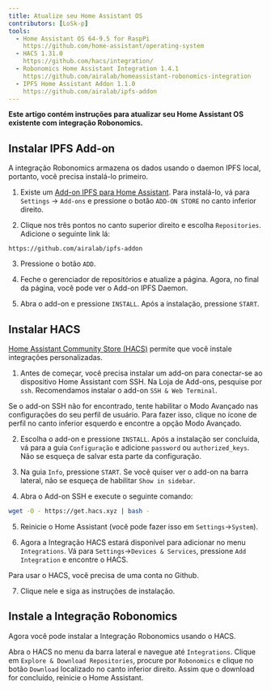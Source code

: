 ```yaml
---
title: Atualize seu Home Assistant OS
contributors: [LoSk-p]
tools:   
  - Home Assistant OS 64-9.5 for RaspPi 
    https://github.com/home-assistant/operating-system
  - HACS 1.31.0
    https://github.com/hacs/integration/
  - Robonomics Home Assistant Integration 1.4.1
    https://github.com/airalab/homeassistant-robonomics-integration
  - IPFS Home Assistant Addon 1.1.0
    https://github.com/airalab/ipfs-addon
---
```


**Este artigo contém instruções para atualizar seu Home Assistant OS existente com integração Robonomics.**

<robo-wiki-picture src="home-assistant/homeassistant_os.png" />

## Instalar IPFS Add-on


A integração Robonomics armazena os dados usando o daemon IPFS local, portanto, você precisa instalá-lo primeiro. 

<robo-wiki-video autoplay loop controls :videos="[{src: 'QmdAmUHW9bpTU6sUwBYu4ai4DVJ6nZ5xerjM9exvooGKGq', type:'mp4'}]" />

1. Existe um [Add-on IPFS para Home Assistant](https://github.com/airalab/ipfs-addon). Para instalá-lo, vá para `Settings` -> `Add-ons` e pressione o botão `ADD-ON STORE` no canto inferior direito.

2. Clique nos três pontos no canto superior direito e escolha `Repositories`. Adicione o seguinte link lá:

<code-helper copy>

```
https://github.com/airalab/ipfs-addon
```

</code-helper>

3. Pressione o botão `ADD`.

4. Feche o gerenciador de repositórios e atualize a página. Agora, no final da página, você pode ver o Add-on IPFS Daemon.

5. Abra o add-on e pressione `INSTALL`. Após a instalação, pressione `START`.

## Instalar HACS

[Home Assistant Community Store (HACS)](https://hacs.xyz/) permite que você instale integrações personalizadas.

<robo-wiki-video autoplay loop controls :videos="[{src: 'QmYJFpxrww9PRvcAUhdgKufeDbyUFoBZTREZHPgV452kzs', type:'mp4'}]" />

1. Antes de começar, você precisa instalar um add-on para conectar-se ao dispositivo Home Assistant com SSH. Na Loja de Add-ons, pesquise por `ssh`. Recomendamos instalar o add-on `SSH & Web Terminal`.

<robo-wiki-note type="warning" title="Warning">

  Se o add-on SSH não for encontrado, tente habilitar o Modo Avançado nas configurações do seu perfil de usuário. Para fazer isso, clique no ícone de perfil no canto inferior esquerdo e encontre a opção Modo Avançado.

</robo-wiki-note>

2. Escolha o add-on e pressione `INSTALL`. Após a instalação ser concluída, vá para a guia `Configuração` e adicione `password` ou `authorized_keys`. Não se esqueça de salvar esta parte da configuração.

3. Na guia `Info`, pressione `START`. Se você quiser ver o add-on na barra lateral, não se esqueça de habilitar `Show in sidebar`.

<robo-wiki-video autoplay loop controls :videos="[{src: 'QmcijfJ45fmW9omB67xWyPKvHhZuwLMTTQ7DBqnyxHUXR1', type:'mp4'}]" />

4. Abra o Add-on SSH e execute o seguinte comando:

<code-helper copy additionalLine="Home Assistant Command Line">

```bash
wget -O - https://get.hacs.xyz | bash -
```

</code-helper>

5. Reinicie o Home Assistant (você pode fazer isso em `Settings`->`System`). 

6. Agora a Integração HACS estará disponível para adicionar no menu  `Integrations`. Vá para `Settings`->`Devices & Services`, pressione  `Add Integration`  e encontre o HACS.

<robo-wiki-note type="warning" title="Warning">

  Para usar o HACS, você precisa de uma conta no Github.

</robo-wiki-note>

7. Clique nele e siga as instruções de instalação. 

## Instale a Integração Robonomics

Agora você pode instalar a Integração Robonomics usando o HACS.

<robo-wiki-video autoplay loop controls :videos="[{src: 'QmUodGanHyTE8hCJdcCHzvdnmuyVVGvnfTuYvYTPVKhh5d', type:'mp4'}]" />

Abra o HACS no menu da barra lateral e navegue até `Integrations`. Clique em `Explore & Download Repositories`, procure por `Robonomics` e clique no botão `Download` localizado no canto inferior direito. Assim que o download for concluído, reinicie o Home Assistant.